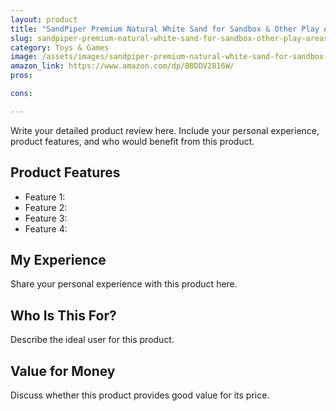 ```yaml
---
layout: product
title: "SandPiper Premium Natural White Sand for Sandbox & Other Play Areas, Fine Texture, 25 lbs"
slug: sandpiper-premium-natural-white-sand-for-sandbox-other-play-areas-fine-texture-25-lbs
category: Toys & Games
image: /assets/images/sandpiper-premium-natural-white-sand-for-sandbox-other-play-areas-fine-texture-25-lbs.jpg
amazon_link: https://www.amazon.com/dp/B0DDV2816W/
pros:

cons:

---
```


Write your detailed product review here. Include your personal experience, product features, and who would benefit from this product.

## Product Features

- Feature 1: 
- Feature 2: 
- Feature 3: 
- Feature 4: 

## My Experience

Share your personal experience with this product here.

## Who Is This For?

Describe the ideal user for this product.

## Value for Money

Discuss whether this product provides good value for its price.
